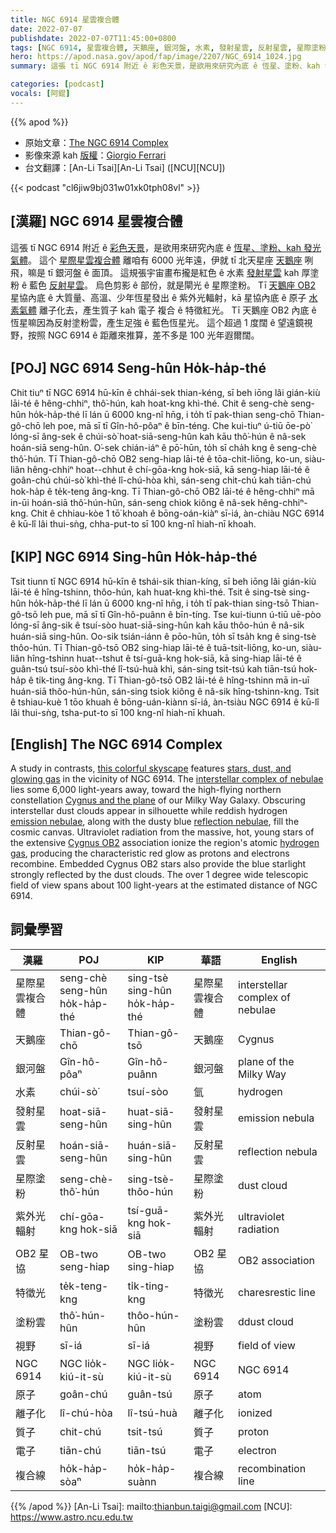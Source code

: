 ```yaml
---
title: NGC 6914 星雲複合體
date: 2022-07-07
publishdate: 2022-07-07T11:45:00+0800
tags: [NGC 6914, 星雲複合體, 天鵝座, 銀河盤, 水素, 發射星雲, 反射星雲, 星際塗粉, 紫外光輻射, 星協, OB2 星協, 特徵光, 塗粉雲, 視野, 離子化, 質子, 電子, 原子, 複合線]
hero: https://apod.nasa.gov/apod/fap/image/2207/NGC_6914_1024.jpg
summary: 這張 tī NGC 6914 附近 ê 彩色天景，是欲用來研究內底 ê 恆星、塗粉、kah 發光氣體。

categories: [podcast]
vocals: [阿錕]
---
```


{{% apod %}}

- 原始文章：[The NGC 6914 Complex](https://apod.nasa.gov/apod/ap220707.html)
- 影像來源 kah [版權][copyright]：[Giorgio Ferrari](https://www.astrobin.com/users/GiorgioFerrari/)
- 台文翻譯：[An-Li Tsai][An-Li Tsai] ([NCU][NCU])

{{< podcast "cl6jiw9bj031w01xk0tph08vl" >}}

## [漢羅] NGC 6914 星雲複合體
這張 tī NGC 6914 附近 ê [彩色天景][this colorful skyscape]，是欲用來研究內底 ê [恆星、塗粉、kah 發光氣體][stars, dust, and glowing gas]。
這个 [星際星雲複合體][interstellar complex of nebulae] 離咱有 6000 光年遠，伊就 tī 北天星座 [天鵝座][Cygnus and the plane] 咧飛，嘛是 tī 銀河盤 ê 面頂。
這規張宇宙畫布攏是紅色 ê 水素 [發射星雲][emission nebulae] kah 厚塗粉 ê 藍色 [反射星雲][reflection nebulae]。
烏色剪影 ê 部份，就是閘光 ê 星際塗粉。
Tī [天鵝座 OB2][Cygnus OB2] 星協內底 ê 大質量、高溫、少年恆星發出 ê 紫外光輻射，kā 星協內底 ê 原子 [水素氣體][hydrogen gas] 離子化去，產生質子 kah 電子 複合 ê 特徵紅光。
Tī 天鵝座 OB2 內底 ê 恆星嘛因為反射塗粉雲，產生足強 ê 藍色恆星光。
這个超過 1 度闊 ê 望遠鏡視野，按照 NGC 6914 ê 距離來推算，差不多是 100 光年遐爾闊。

## [POJ] NGC 6914 Seng-hûn Ho̍k-ha̍p-thé
Chit tiuⁿ tī NGC 6914 hū-kīn ê chhái-sek thian-kéng, sī beh iōng lâi gián-kiù lāi-té ê hêng-chhiⁿ, thô͘-hún, kah hoat-kng khì-thé.
Chit ê seng-chè seng-hûn ho̍k-ha̍p-thé lī lán ū 6000 kng-nî hn̄g, i to̍h tī pak-thian seng-chō Thian-gô-chō leh poe, mā sī tī Gîn-hô-pôaⁿ ê bīn-téng.
Che kui-tiuⁿ ú-tiū ōe-pò͘ lóng-sī âng-sek ê chúi-sò͘ hoat-siā-seng-hûn kah kāu thô͘-hún ê nâ-sek hoán-siā seng-hûn.
O͘-sek chián-iáⁿ ê pō͘-hūn, to̍h sī cha̍h kng ê seng-chè thô͘-hún.
Tī Thian-gô-chō OB2 seng-hiap lāi-té ê tōa-chit-liōng, ko-un, siàu-liân hêng-chhiⁿ hoat--chhut ê chí-gōa-kng hok-siā, kā seng-hiap lāi-té ê goân-chú chúi-sò͘ khì-thé lî-chú-hòa khì, sán-seng chit-chú kah tiān-chú hok-ha̍p ê te̍k-teng âng-kng.
Tī Thian-gô-chō OB2 lāi-té ê hêng-chhiⁿ mā in-ūi hoán-siā thô͘-hún-hûn, sán-seng chiok kiông ê nâ-sek hêng-chhiⁿ-kng.
Chit ê chhiau-kòe 1 tō͘ khoah ê bōng-oán-kiàⁿ sī-iá, àn-chiàu NGC 6914 ê kū-lî lâi thui-sǹg, chha-put-to sī 100 kng-nî hiah-nī khoah.


## [KIP] NGC 6914 Sing-hûn Ho̍k-ha̍p-thé
Tsit tiunn tī NGC 6914 hū-kīn ê tshái-sik thian-kíng, sī beh iōng lâi gián-kiù lāi-té ê hîng-tshinn, thôo-hún, kah huat-kng khì-thé.
Tsit ê sing-tsè sing-hûn ho̍k-ha̍p-thé lī lán ū 6000 kng-nî hn̄g, i to̍h tī pak-thian sing-tsō Thian-gô-tsō leh pue, mā sī tī Gîn-hô-puânn ê bīn-tíng.
Tse kui-tiunn ú-tiū uē-pòo lóng-sī âng-sik ê tsuí-sòo huat-siā-sing-hûn kah kāu thôo-hún ê nâ-sik huán-siā sing-hûn.
Oo-sik tsián-iánn ê pōo-hūn, to̍h sī tsa̍h kng ê sing-tsè thôo-hún.
Tī Thian-gô-tsō OB2 sing-hiap lāi-té ê tuā-tsit-liōng, ko-un, siàu-liân hîng-tshinn huat--tshut ê tsí-guā-kng hok-siā, kā sing-hiap lāi-té ê guân-tsú tsuí-sòo khì-thé lî-tsú-huà khì, sán-sing tsit-tsú kah tiān-tsú hok-ha̍p ê ti̍k-ting âng-kng.
Tī Thian-gô-tsō OB2 lāi-té ê hîng-tshinn mā in-uī huán-siā thôo-hún-hûn, sán-sing tsiok kiông ê nâ-sik hîng-tshinn-kng.
Tsit ê tshiau-kuè 1 tōo khuah ê bōng-uán-kiànn sī-iá, àn-tsiàu NGC 6914 ê kū-lî lâi thui-sǹg, tsha-put-to sī 100 kng-nî hiah-nī khuah.

## [English] The NGC 6914 Complex
A study in contrasts, [this colorful skyscape][this colorful skyscape] features [stars, dust, and glowing gas][stars, dust, and glowing gas] in the vicinity of NGC 6914.
The [interstellar complex of nebulae][interstellar complex of nebulae] lies some 6,000 light-years away, toward the high-flying northern constellation [Cygnus and the plane][Cygnus and the plane] of our Milky Way Galaxy.
Obscuring interstellar dust clouds appear in silhouette while reddish hydrogen [emission nebulae][emission nebulae], along with the dusty blue [reflection nebulae][reflection nebulae], fill the cosmic canvas.
Ultraviolet radiation from the massive, hot, young stars of the extensive [Cygnus OB2][Cygnus OB2] association ionize the region's atomic [hydrogen gas][hydrogen gas], producing the characteristic red glow as protons and electrons recombine.
Embedded Cygnus OB2 stars also provide the blue starlight strongly reflected by the dust clouds.
The over 1 degree wide telescopic field of view spans about 100 light-years at the estimated distance of NGC 6914.

## 詞彙學習

|漢羅|POJ|KIP|華語|English|
|-|-|-|-|-|
|星際星雲複合體|seng-chè seng-hûn ho̍k-ha̍p-thé|sing-tsè sing-hûn ho̍k-ha̍p-thé|星際星雲複合體|interstellar complex of nebulae|
|天鵝座|Thian-gô-chō|Thian-gô-tsō|天鵝座|Cygnus|
|銀河盤|Gîn-hô-pôaⁿ|Gîn-hô-puânn|銀河盤|plane of the Milky Way|
|水素|chúi-sò͘|tsuí-sòo|氫|hydrogen|
|發射星雲|hoat-siā-seng-hûn|huat-siā-sing-hûn|發射星雲|emission nebula|
|反射星雲|hoán-siā-seng-hûn|huán-siā-sing-hûn|反射星雲|reflection nebula|
|星際塗粉|seng-chè-thô͘-hún|sing-tsè-thôo-hún|星際塗粉|dust cloud|
|紫外光輻射|chí-gōa-kng hok-siā|tsí-guā-kng hok-siā|紫外光輻射|ultraviolet radiation|
|OB2 星協|OB-two seng-hiap|OB-two sing-hiap|OB2 星協|OB2 association|
|特徵光|te̍k-teng-kng|ti̍k-ting-kng|特徵光|charesrestic line|
|塗粉雲|thô͘-hún-hûn|thôo-hún-hûn|塗粉雲|ddust cloud|
|視野|sī-iá|sī-iá|視野|field of view|
|NGC 6914|NGC lio̍k-kiú-it-sù|NGC lio̍k-kiú-it-sù|NGC 6914|NGC 6914|
|原子|goân-chú|guân-tsú|原子|atom|
|離子化|lî-chú-hòa|lî-tsú-huà|離子化|ionized|
|質子|chit-chú|tsit-tsú|質子|proton|
|電子|tiān-chú|tiān-tsú|電子|electron|
|複合線|ho̍k-ha̍p-sòaⁿ|ho̍k-ha̍p-suànn|複合線|recombination line|

{{% /apod %}}
[An-Li Tsai]: mailto:thianbun.taigi@gmail.com
[NCU]: https://www.astro.ncu.edu.tw

[copyright]: https://apod.nasa.gov/apod/fap/lib/about_apod.html#srapply

[this colorful skyscape]:https://www.astrobin.com/5vlen5/
[stars, dust, and glowing gas]:https://science.nasa.gov/astrophysics/focus-areas/how-do-stars-form-and-evolve
[interstellar complex of nebulae]:http://pixinsight.com/gallery/NGC6914-CAHA/index.html
[Cygnus and the plane]:https://apod.nasa.gov/apod/ap070920.html
[emission nebulae]:http://astronomy.swin.edu.au/cosmos/E/Emission+Nebula
[reflection nebulae]:http://astronomy.swin.edu.au/cosmos/E/Reflection+Nebula
[Cygnus OB2]:http://arxiv.org/abs/1003.2463
[hydrogen gas]:https://apod.nasa.gov/apod/ap051223.html
